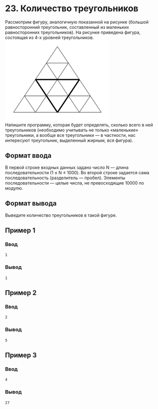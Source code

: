 # 23. Количество треугольников

Рассмотрим фигуру, аналогичную показанной на рисунке (большой равносторонний треугольник, составленный из маленьких
равносторонних треугольников). На рисунке приведена фигура, состоящая из 4-х уровней треугольников.  
![statement-image.png](statement-image.png)  
Напишите программу, которая будет определять, сколько всего в ней треугольников (необходимо учитывать не только
«маленькие» треугольники, а вообще все треугольники — в частности, нас интересуют треугольник, выделенный жирным, вся
фигура).

## Формат ввода

В первой строке входных данных задано число N — длина последовательности (1 ≤ N ≤ 1000). Во второй строке задается сама
последовательность (разделитель — пробел). Элементы последовательности — целые числа, не превосходящие 10000 по модулю.

## Формат вывода

Выведите количество треугольников в такой фигуре.

## Пример 1

### Ввод

    1

### Вывод

    1

## Пример 2

### Ввод

    2

### Вывод

    5

## Пример 3

### Ввод

    4

### Вывод

    27

